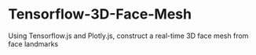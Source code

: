 # Tensorflow-3D-Face-Mesh

Using Tensorflow.js and Plotly.js, construct a real-time 3D face mesh from face landmarks
